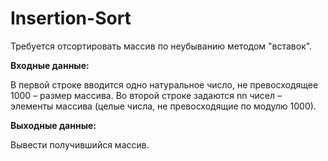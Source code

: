 # Insertion-Sort

Требуется отсортировать массив по неубыванию методом "вставок".

<b>Входные данные:</b>

В первой строке вводится одно натуральное число, не превосходящее 1000 – размер массива. Во второй строке задаются nn чисел – элементы массива (целые числа, не превосходящие по модулю 1000).

<b>Выходные данные:</b>

Вывести получившийся массив.
